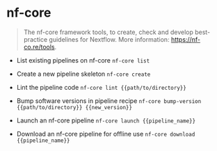 # nf-core
> The nf-core framework tools, to create, check and develop best-practice guidelines for Nextflow.
> More information: <https://nf-co.re/tools>.

- List existing pipelines on nf-core
`nf-core list`

- Create a new pipeline skeleton
`nf-core create`

- Lint the pipeline code
`nf-core lint {{path/to/directory}}`

- Bump software versions in pipeline recipe
`nf-core bump-version {{path/to/directory}} {{new_version}}`

- Launch an nf-core pipeline
`nf-core launch {{pipeline_name}}`

- Download an nf-core pipeline for offline use
`nf-core download {{pipeline_name}}`
